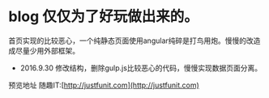 blog 仅仅为了好玩做出来的。
===

首页实现的比较恶心，一个纯静态页面使用angular纯碎是打鸟用炮。慢慢的改造成尽量少用外部框架。

- 2016.9.30 修改结构，删除gulp.js比较恶心的代码，慢慢实现数据页面分离。


预览地址 随趣IT:[http://justfunit.com](http://justfunit.com)
